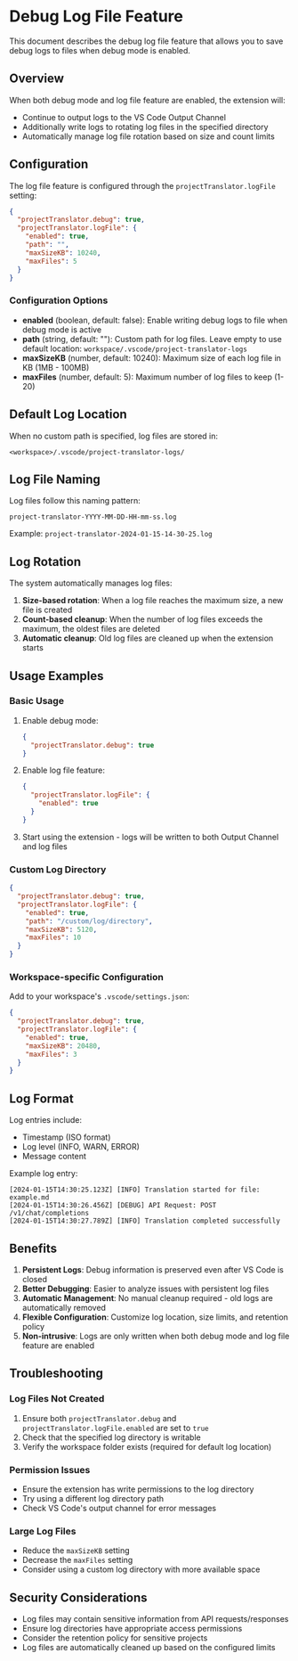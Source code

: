 # Debug Log File Feature

This document describes the debug log file feature that allows you to save debug logs to files when debug mode is enabled.

## Overview

When both debug mode and log file feature are enabled, the extension will:
- Continue to output logs to the VS Code Output Channel
- Additionally write logs to rotating log files in the specified directory
- Automatically manage log file rotation based on size and count limits

## Configuration

The log file feature is configured through the `projectTranslator.logFile` setting:

```json
{
  "projectTranslator.debug": true,
  "projectTranslator.logFile": {
    "enabled": true,
    "path": "",
    "maxSizeKB": 10240,
    "maxFiles": 5
  }
}
```

### Configuration Options

- **enabled** (boolean, default: false): Enable writing debug logs to file when debug mode is active
- **path** (string, default: ""): Custom path for log files. Leave empty to use default location: `workspace/.vscode/project-translator-logs`
- **maxSizeKB** (number, default: 10240): Maximum size of each log file in KB (1MB - 100MB)
- **maxFiles** (number, default: 5): Maximum number of log files to keep (1-20)

## Default Log Location

When no custom path is specified, log files are stored in:
```
<workspace>/.vscode/project-translator-logs/
```

## Log File Naming

Log files follow this naming pattern:
```
project-translator-YYYY-MM-DD-HH-mm-ss.log
```

Example: `project-translator-2024-01-15-14-30-25.log`

## Log Rotation

The system automatically manages log files:

1. **Size-based rotation**: When a log file reaches the maximum size, a new file is created
2. **Count-based cleanup**: When the number of log files exceeds the maximum, the oldest files are deleted
3. **Automatic cleanup**: Old log files are cleaned up when the extension starts

## Usage Examples

### Basic Usage

1. Enable debug mode:
   ```json
   {
     "projectTranslator.debug": true
   }
   ```

2. Enable log file feature:
   ```json
   {
     "projectTranslator.logFile": {
       "enabled": true
     }
   }
   ```

3. Start using the extension - logs will be written to both Output Channel and log files

### Custom Log Directory

```json
{
  "projectTranslator.debug": true,
  "projectTranslator.logFile": {
    "enabled": true,
    "path": "/custom/log/directory",
    "maxSizeKB": 5120,
    "maxFiles": 10
  }
}
```

### Workspace-specific Configuration

Add to your workspace's `.vscode/settings.json`:

```json
{
  "projectTranslator.debug": true,
  "projectTranslator.logFile": {
    "enabled": true,
    "maxSizeKB": 20480,
    "maxFiles": 3
  }
}
```

## Log Format

Log entries include:
- Timestamp (ISO format)
- Log level (INFO, WARN, ERROR)
- Message content

Example log entry:
```
[2024-01-15T14:30:25.123Z] [INFO] Translation started for file: example.md
[2024-01-15T14:30:26.456Z] [DEBUG] API Request: POST /v1/chat/completions
[2024-01-15T14:30:27.789Z] [INFO] Translation completed successfully
```

## Benefits

1. **Persistent Logs**: Debug information is preserved even after VS Code is closed
2. **Better Debugging**: Easier to analyze issues with persistent log files
3. **Automatic Management**: No manual cleanup required - old logs are automatically removed
4. **Flexible Configuration**: Customize log location, size limits, and retention policy
5. **Non-intrusive**: Logs are only written when both debug mode and log file feature are enabled

## Troubleshooting

### Log Files Not Created

1. Ensure both `projectTranslator.debug` and `projectTranslator.logFile.enabled` are set to `true`
2. Check that the specified log directory is writable
3. Verify the workspace folder exists (required for default log location)

### Permission Issues

- Ensure the extension has write permissions to the log directory
- Try using a different log directory path
- Check VS Code's output channel for error messages

### Large Log Files

- Reduce the `maxSizeKB` setting
- Decrease the `maxFiles` setting
- Consider using a custom log directory with more available space

## Security Considerations

- Log files may contain sensitive information from API requests/responses
- Ensure log directories have appropriate access permissions
- Consider the retention policy for sensitive projects
- Log files are automatically cleaned up based on the configured limits